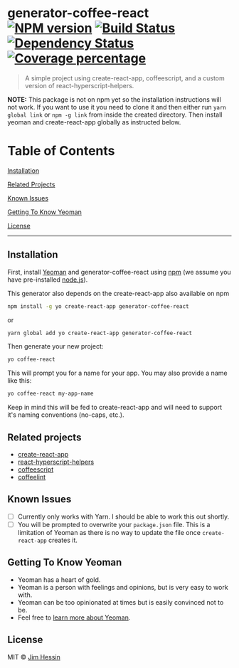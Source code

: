 # generator-coffee-react [![NPM version][npm-image]][npm-url] [![Build Status][travis-image]][travis-url] [![Dependency Status][daviddm-image]][daviddm-url] [![Coverage percentage][coveralls-image]][coveralls-url]

> A simple project using create-react-app, coffeescript, and a custom version of react-hyperscript-helpers.

**NOTE:** This package is not on npm yet so the installation instructions will not work. If you want to use it you need to clone it and then either run `yarn global link` or `npm -g link` from inside the created directory. Then install yeoman and create-react-app globally as instructed below.

# Table of Contents

[Installation](#installation)

[Related Projects](#related-projects)

[Known Issues](#known-issues)

[Getting To Know Yeoman](#getting-to-know-yeoman)

[License](#license)

---

## Installation

First, install [Yeoman](http://yeoman.io) and generator-coffee-react using [npm](https://www.npmjs.com/) (we assume you have pre-installed [node.js](https://nodejs.org/)).

This generator also depends on the create-react-app also available on npm

```bash
npm install -g yo create-react-app generator-coffee-react
```

or

```bash
yarn global add yo create-react-app generator-coffee-react
```

Then generate your new project:

```bash
yo coffee-react
```

This will prompt you for a name for your app. You may also provide a name like this:

```bash
yo coffee-react my-app-name
```

Keep in mind this will be fed to create-react-app and will need to support it's naming conventions (no-caps, etc.).

## Related projects

* [create-react-app](https://github.com/facebook/create-react-app)
* [react-hyperscript-helpers](https://github.com/jhessin/react-hyperscript-helpers)
* [coffeescript](coffeescript.org)
* [coffeelint](coffeelint.org)

## Known Issues

* [ ] Currently only works with Yarn. I should be able to work this out shortly.
* [ ] You will be prompted to overwrite your `package.json` file. This is a limitation of Yeoman as there is no way to update the file once `create-react-app` creates it.

## Getting To Know Yeoman

* Yeoman has a heart of gold.
* Yeoman is a person with feelings and opinions, but is very easy to work with.
* Yeoman can be too opinionated at times but is easily convinced not to be.
* Feel free to [learn more about Yeoman](http://yeoman.io/).

## License

MIT © [Jim Hessin](grillbrickstudios.com)

[npm-image]: https://badge.fury.io/js/generator-coffee-react.svg
[npm-url]: https://npmjs.org/package/generator-coffee-react
[travis-image]: https://travis-ci.org/jhessin/generator-coffee-react.svg?branch=master
[travis-url]: https://travis-ci.org/jhessin/generator-coffee-react
[daviddm-image]: https://david-dm.org/jhessin/generator-coffee-react.svg?theme=shields.io
[daviddm-url]: https://david-dm.org/jhessin/generator-coffee-react
[coveralls-image]: https://coveralls.io/repos/jhessin/generator-coffee-react/badge.svg
[coveralls-url]: https://coveralls.io/r/jhessin/generator-coffee-react
